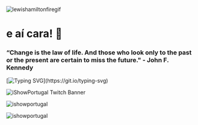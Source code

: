 ![lewishamiltonfiregif](https://github.com/ishowportugal/ishowportugal/assets/105401901/90ce497b-ae91-4d94-b8e1-ed5aaeff3a94)

<h1 align="left">e aí cara! 👋</h1>

<h3 align="left">
 “Change is the law of life. And those who look only to the past or the present are certain to miss the future." - John F. Kennedy</a> 
</h3>

[![Typing SVG](https://readme-typing-svg.herokuapp.com?font=Fira+Code&pause=1000&width=435&lines=Subscribe+to+iShowPortugal+on+Twitch!)](https://git.io/typing-svg)

![iShowPortugal Twitch Banner](https://github.com/ishowportugal/ishowportugal/assets/105401901/3b18d28d-664c-4d22-a119-7108df737177)

![ishowportugal](https://github-readme-stats.vercel.app/api?username=ishowportugal&show_icons=true&theme=tokyonight&hide=["issues"])

![ishowportugal](https://github-readme-stats.vercel.app/api/top-langs?username=ishowportugal&show_icons=true&theme=tokyonight&layout=compact)
